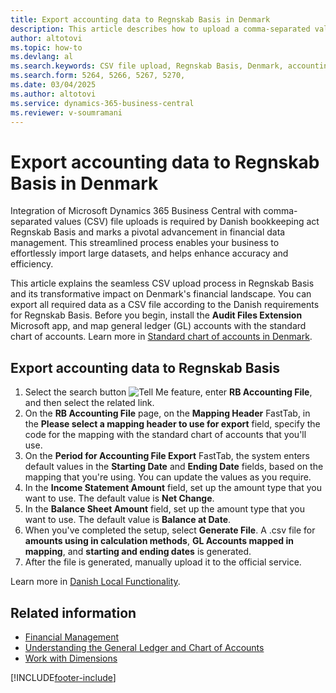 ```yaml
---
title: Export accounting data to Regnskab Basis in Denmark
description: This article describes how to upload a comma-separated values (CSV) file that contains accounting data to Regnskab Basis in Denmark.
author: altotovi
ms.topic: how-to
ms.devlang: al
ms.search.keywords: CSV file upload, Regnskab Basis, Denmark, accounting data
ms.search.form: 5264, 5266, 5267, 5270, 
ms.date: 03/04/2025
ms.author: altotovi
ms.service: dynamics-365-business-central
ms.reviewer: v-soumramani
---
```


# Export accounting data to Regnskab Basis in Denmark

Integration of Microsoft Dynamics 365 Business Central with comma-separated values (CSV) file uploads is required by Danish bookkeeping act Regnskab Basis and marks a pivotal advancement in financial data management. This streamlined process enables your business to effortlessly import large datasets, and helps enhance accuracy and efficiency.

This article explains the seamless CSV upload process in Regnskab Basis and its transformative impact on Denmark's financial landscape. You can export all required data as a CSV file according to the Danish requirements for Regnskab Basis. Before you begin, install the **Audit Files Extension** Microsoft app, and map general ledger (GL) accounts with the standard chart of accounts. Learn more in [Standard chart of accounts in Denmark](how-to-set-up-standard-coa.md).

## Export accounting data to Regnskab Basis

1. Select the search button ![Tell Me feature](../../media/ui-search/search_small.png "Tell me what you want to do"), enter **RB Accounting File**, and then select the related link.
1. On the **RB Accounting File** page, on the **Mapping Header** FastTab, in the **Please select a mapping header to use for export** field, specify the code for the mapping with the standard chart of accounts that you'll use.
1. On the **Period for Accounting File Export** FastTab, the system enters default values in the **Starting Date** and **Ending Date** fields, based on the mapping that you're using. You can update the values as you require.
1. In the **Income Statement Amount** field, set up the amount type that you want to use. The default value is **Net Change**.
1. In the **Balance Sheet Amount** field, set up the amount type that you want to use. The default value is **Balance at Date**.
1. When you've completed the setup, select **Generate File**. A .csv file for **amounts using in calculation methods**, **GL Accounts mapped in mapping**, and **starting and ending dates** is generated.
1. After the file is generated, manually upload it to the official service.

Learn more in [Danish Local Functionality](denmark-local-functionality.md).

## Related information

- [Financial Management](../../finance.md)  
- [Understanding the General Ledger and Chart of Accounts](../../finance-general-ledger.md)  
- [Work with Dimensions](../../finance-dimensions.md)  

[!INCLUDE[footer-include](../../includes/footer-banner.md)]
